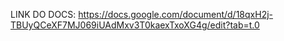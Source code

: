 LINK DO DOCS: https://docs.google.com/document/d/18qxH2j-TBUyQCeXF7MJ069iUAdMxv3T0kaexTxoXG4g/edit?tab=t.0
